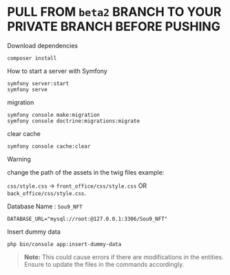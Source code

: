 # PULL FROM `beta2` BRANCH TO YOUR PRIVATE BRANCH BEFORE PUSHING

Download dependencies
```
composer install
```

How to start a server with Symfony
```
symfony server:start 
symfony serve
```

migration
```
symfony console make:migration
symfony console doctrine:migrations:migrate
```

clear cache
```
symfony console cache:clear
```

> [!WARNING]
> change the path of the assets in the twig files example:
> 
> `css/style.css` -> `front_office/css/style.css` OR `back_office/css/style.css`.

Database Name : `Sou9_NFT`

`DATABASE_URL="mysql://root:@127.0.0.1:3306/Sou9_NFT"`

Insert dummy data
```
php bin/console app:insert-dummy-data
```

> **Note:** This could cause errors if there are modifications in the entities. Ensure to update the files in the commands accordingly.
